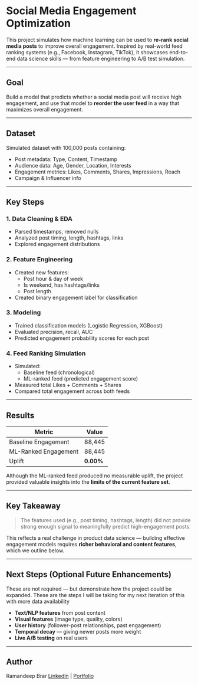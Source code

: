 # Social Media Engagement Optimization

This project simulates how machine learning can be used to **re-rank social media posts** to improve overall engagement. Inspired by real-world feed ranking systems (e.g., Facebook, Instagram, TikTok), it showcases end-to-end data science skills — from feature engineering to A/B test simulation.

---

## Goal

Build a model that predicts whether a social media post will receive high engagement, and use that model to **reorder the user feed** in a way that maximizes overall engagement.

---

## Dataset

Simulated dataset with 100,000 posts containing:
- Post metadata: Type, Content, Timestamp
- Audience data: Age, Gender, Location, Interests
- Engagement metrics: Likes, Comments, Shares, Impressions, Reach
- Campaign & Influencer info

---

##  Key Steps

### 1. Data Cleaning & EDA
- Parsed timestamps, removed nulls
- Analyzed post timing, length, hashtags, links
- Explored engagement distributions

### 2. Feature Engineering
- Created new features:
  - Post hour & day of week
  - Is weekend, has hashtags/links
  - Post length
- Created binary engagement label for classification

### 3.  Modeling
- Trained classification models (Logistic Regression, XGBoost)
- Evaluated precision, recall, AUC
- Predicted engagement probability scores for each post

### 4.  Feed Ranking Simulation
- Simulated:
  - Baseline feed (chronological)
  - ML-ranked feed (predicted engagement score)
- Measured total Likes + Comments + Shares
- Compared total engagement across both feeds

---

##  Results

| Metric                  | Value     |
|-------------------------|-----------|
| Baseline Engagement     | 88,445    |
| ML-Ranked Engagement    | 88,445    |
| Uplift                  | **0.00%** |

Although the ML-ranked feed produced no measurable uplift, the project provided valuable insights into the **limits of the current feature set**.

---

##  Key Takeaway

> The features used (e.g., post timing, hashtags, length) did not provide strong enough signal to meaningfully predict high-engagement posts.

This reflects a real challenge in product data science — building effective engagement models requires **richer behavioral and content features**, which we outline below.

---

##  Next Steps (Optional Future Enhancements)

These are not required — but demonstrate how the project could be expanded. These are the steps I will be taking for my next iteration of this with more data availability

- **Text/NLP features** from post content
- **Visual features** (image type, quality, colors)
- **User history** (follower-post relationships, past engagement)
- **Temporal decay** — giving newer posts more weight
- **Live A/B testing** on real users

---

## Author

Ramandeep Brar
[LinkedIn]([https://linkedin.com/in/your-profile](https://www.linkedin.com/in/ramansandhu1704/)) | [Portfolio]([https://yourportfolio.com](https://www.datascienceportfol.io/ramanbrar))

